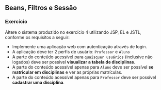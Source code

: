 ## Beans, Filtros e Sessão
### Exercício

Altere o sistema produzido no exercício 4 utilizando JSP, EL e JSTL, conforme os requisitos a seguir:

* Implemente uma aplicação web com autenticação através de login. 
* A aplicação deve ter 2 perfis de usuário: `Professor` e `Aluno` 
* A parte do conteúdo acessível para `quaisquer usuários` (inclusive não logados) deve ser possivel **visualizar a tabela de disciplinas**.
* A parte do conteúdo acessível apenas para `Aluno` deve ser possível **se matricular em disciplinas** e ver as próprias matrículas. 
* A parte do conteúdo acessível apenas para `Professor` deve ser possível **cadastrar uma disciplina**.
